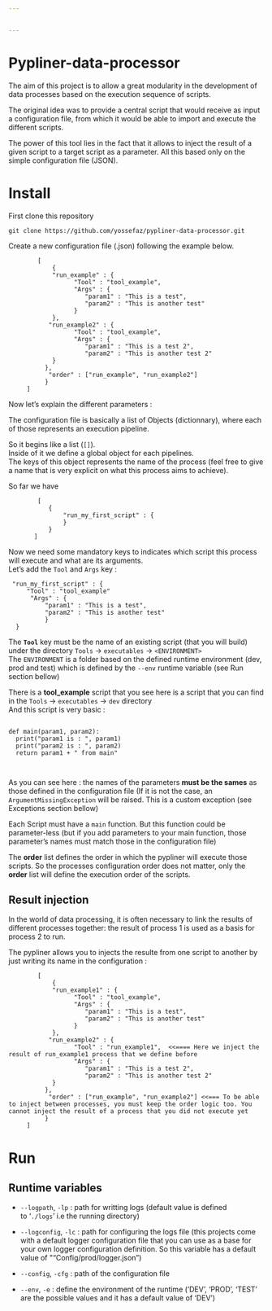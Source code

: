 ```yaml
---


---
```


<h1 id="pypliner-data-processor">Pypliner-data-processor</h1>
<p>The aim of this project is to allow a great modularity in the development of data processes based on the execution sequence of scripts.</p>
<p>The original idea was to provide a central script that would receive as input a configuration file, from which it would be able to import and execute the different scripts.</p>
<p>The power of this tool lies in the fact that it allows to inject the result of a given script to a target script as a parameter. All this based only on the simple configuration file (JSON).</p>
<h1 id="install">Install</h1>
<p>First clone this repository</p>
<pre><code>git clone https://github.com/yossefaz/pypliner-data-processor.git
</code></pre>
<p>Create a new configuration file (.json) following the example below.</p>
<pre class=" language-json"><code class="prism  language-json">        <span class="token punctuation">[</span>  
            <span class="token punctuation">{</span>  
            <span class="token string">"run_example"</span> <span class="token punctuation">:</span> <span class="token punctuation">{</span>  
                  <span class="token string">"Tool"</span> <span class="token punctuation">:</span> <span class="token string">"tool_example"</span><span class="token punctuation">,</span>  
                  <span class="token string">"Args"</span> <span class="token punctuation">:</span> <span class="token punctuation">{</span>  
                     <span class="token string">"param1"</span> <span class="token punctuation">:</span> <span class="token string">"This is a test"</span><span class="token punctuation">,</span>  
                     <span class="token string">"param2"</span> <span class="token punctuation">:</span> <span class="token string">"This is another test"</span>  
                  <span class="token punctuation">}</span>  
            <span class="token punctuation">}</span><span class="token punctuation">,</span>  
           <span class="token string">"run_example2"</span> <span class="token punctuation">:</span> <span class="token punctuation">{</span>  
                  <span class="token string">"Tool"</span> <span class="token punctuation">:</span> <span class="token string">"tool_example"</span><span class="token punctuation">,</span>  
                  <span class="token string">"Args"</span> <span class="token punctuation">:</span> <span class="token punctuation">{</span>  
                     <span class="token string">"param1"</span> <span class="token punctuation">:</span> <span class="token string">"This is a test 2"</span><span class="token punctuation">,</span>  
                     <span class="token string">"param2"</span> <span class="token punctuation">:</span> <span class="token string">"This is another test 2"</span>  
            <span class="token punctuation">}</span>  
          <span class="token punctuation">}</span><span class="token punctuation">,</span>  
           <span class="token string">"order"</span> <span class="token punctuation">:</span> <span class="token punctuation">[</span><span class="token string">"run_example"</span><span class="token punctuation">,</span> <span class="token string">"run_example2"</span><span class="token punctuation">]</span>  
          <span class="token punctuation">}</span>
     <span class="token punctuation">]</span>
</code></pre>
<p>Now let’s explain the different parameters :</p>
<p>The configuration file is basically a list of Objects (dictionnary), where each of those represents an execution pipeline.</p>
<p>So it begins like a list (<code>[]</code>).<br>
Inside of it we define a global object for each pipelines.<br>
The keys of this object represents the name of the process (feel free to give a name that is very explicit on what this process aims to achieve).</p>
<p>So far we have</p>
<pre class=" language-json"><code class="prism  language-json">        <span class="token punctuation">[</span>
           <span class="token punctuation">{</span>
	           <span class="token string">"run_my_first_script"</span> <span class="token punctuation">:</span> <span class="token punctuation">{</span>
	           <span class="token punctuation">}</span>
           <span class="token punctuation">}</span>
       <span class="token punctuation">]</span>
</code></pre>
<p>Now we need some mandatory keys to indicates which script this process will execute and what are its arguments.<br>
Let’s add the <code>Tool</code> and <code>Args</code> key :</p>
<pre class=" language-json"><code class="prism  language-json"> <span class="token string">"run_my_first_script"</span> <span class="token punctuation">:</span> <span class="token punctuation">{</span>
     <span class="token string">"Tool"</span> <span class="token punctuation">:</span> <span class="token string">"tool_example"</span>
      <span class="token string">"Args"</span> <span class="token punctuation">:</span> <span class="token punctuation">{</span>  
          <span class="token string">"param1"</span> <span class="token punctuation">:</span> <span class="token string">"This is a test"</span><span class="token punctuation">,</span>  
          <span class="token string">"param2"</span> <span class="token punctuation">:</span> <span class="token string">"This is another test"</span>  
          <span class="token punctuation">}</span>  
  <span class="token punctuation">}</span>
</code></pre>
<p>The <strong><code>Tool</code></strong>  key must be the name of an existing script (that you will build) under the directory <code>Tools</code> -&gt; <code>executables</code> -&gt; <code>&lt;ENVIRONMENT&gt;</code><br>
The <code>ENVIRONMENT</code> is a folder based on the defined runtime environment (dev, prod and test) which is defined by the <code>--env</code> runtime variable (see Run section bellow)</p>
<p>There is a <strong>tool_example</strong> script that you see here is a script that you can find in the <code>Tools</code> -&gt; <code>executables</code> -&gt; <code>dev</code> directory<br>
And this script is very basic :</p>
<pre class=" language-python"><code class="prism  language-python">
<span class="token keyword">def</span> <span class="token function">main</span><span class="token punctuation">(</span>param1<span class="token punctuation">,</span> param2<span class="token punctuation">)</span><span class="token punctuation">:</span>  
  <span class="token keyword">print</span><span class="token punctuation">(</span><span class="token string">"param1 is : "</span><span class="token punctuation">,</span> param1<span class="token punctuation">)</span>  
  <span class="token keyword">print</span><span class="token punctuation">(</span><span class="token string">"param2 is : "</span><span class="token punctuation">,</span> param2<span class="token punctuation">)</span>  
  <span class="token keyword">return</span> param1 <span class="token operator">+</span> <span class="token string">" from main"</span>

</code></pre>
<p>As you can see here : the names of the parameters <strong>must be the sames</strong> as those defined in the configuration file (If it is not the case, an <code>ArgumentMissingException</code> will be raised. This is a custom exception (see Exceptions section bellow)</p>
<p>Each Script must have a <code>main</code> function. But this function could be parameter-less (but if you add parameters to your main function, those parameter’s names must match those in the configuration file)</p>
<p>The <strong>order</strong> list  defines the order in which the pypliner will execute those scripts. So the processes configuration order does not matter, only the <strong>order</strong> list will define the execution order of the scripts.</p>
<h2 id="result-injection">Result injection</h2>
<p>In the world of data processing, it is often necessary to link the results of different processes together: the result of process 1 is used as a basis for process 2 to run.</p>
<p>The pypliner allows you to injects the resulte from one script to another by just writing its name in the configuration :</p>
<pre class=" language-json"><code class="prism  language-json">        <span class="token punctuation">[</span>  
            <span class="token punctuation">{</span>  
            <span class="token string">"run_example1"</span> <span class="token punctuation">:</span> <span class="token punctuation">{</span>  
                  <span class="token string">"Tool"</span> <span class="token punctuation">:</span> <span class="token string">"tool_example"</span><span class="token punctuation">,</span>  
                  <span class="token string">"Args"</span> <span class="token punctuation">:</span> <span class="token punctuation">{</span>  
                     <span class="token string">"param1"</span> <span class="token punctuation">:</span> <span class="token string">"This is a test"</span><span class="token punctuation">,</span>  
                     <span class="token string">"param2"</span> <span class="token punctuation">:</span> <span class="token string">"This is another test"</span>  
                  <span class="token punctuation">}</span>  
            <span class="token punctuation">}</span><span class="token punctuation">,</span>  
           <span class="token string">"run_example2"</span> <span class="token punctuation">:</span> <span class="token punctuation">{</span>  
                  <span class="token string">"Tool"</span> <span class="token punctuation">:</span> <span class="token string">"run_example1"</span><span class="token punctuation">,</span>  <span class="token operator">&lt;&lt;=</span><span class="token operator">===</span> Here we inject the result <span class="token keyword">of</span> run_example1 process that we define before 
                  <span class="token string">"Args"</span> <span class="token punctuation">:</span> <span class="token punctuation">{</span>  
                     <span class="token string">"param1"</span> <span class="token punctuation">:</span> <span class="token string">"This is a test 2"</span><span class="token punctuation">,</span>  
                     <span class="token string">"param2"</span> <span class="token punctuation">:</span> <span class="token string">"This is another test 2"</span>  
            <span class="token punctuation">}</span>  
          <span class="token punctuation">}</span><span class="token punctuation">,</span>  
           <span class="token string">"order"</span> <span class="token punctuation">:</span> <span class="token punctuation">[</span><span class="token string">"run_example"</span><span class="token punctuation">,</span> <span class="token string">"run_example2"</span><span class="token punctuation">]</span> <span class="token operator">&lt;&lt;=</span><span class="token operator">==</span> To be able to inject between processes<span class="token punctuation">,</span> you must keep the order logic too<span class="token punctuation">.</span> You cannot inject the result <span class="token keyword">of</span> a process that you did not execute yet 
          <span class="token punctuation">}</span>
     <span class="token punctuation">]</span>
</code></pre>
<h1 id="run">Run</h1>
<h2 id="runtime-variables">Runtime variables</h2>
<ul>
<li>
<p><code>--logpath</code>, <code>-lp</code> : path for writting logs (default value is defined<br>
to 	‘<code>./logs</code>’ i.e the running directory)</p>
</li>
<li>
<p><code>--logconfig</code>, <code>-lc</code> : path for configuring the logs file (this projects come with a default logger configuration file that you can use as a base for your own logger configuration definition. So this variable has a default value of "“Config/prod/logger.json”)</p>
</li>
<li>
<p><code>--config</code>, <code>-cfg</code> : path of the configuration file</p>
</li>
<li>
<p><code>--env</code>, <code>-e</code> : define the environment of the runtime (‘DEV’, ‘PROD’, ‘TEST’ are the possible values and it has a default value of ‘DEV’)</p>
</li>
</ul>

